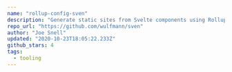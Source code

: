 ```yaml
---
name: "rollup-config-sven"
description: "Generate static sites from Svelte components using Rollup."
repo_url: "https://github.com/wulfmann/sven"
author: "Joe Snell"
updated: "2020-10-23T18:05:22.233Z"
github_stars: 4
tags: 
  - tooling
---
```

